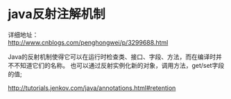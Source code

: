 # java反射注解机制
详细地址：  
 <http://www.cnblogs.com/penghongwei/p/3299688.html>
 
Java的反射机制使得它可以在运行时检查类、接口、字段、方法，而在编译时并不不知道它们的名称。
也可以通过反射实例化新的对象，调用方法，get/set字段的值;  


<http://tutorials.jenkov.com/java/annotations.html#retention>

